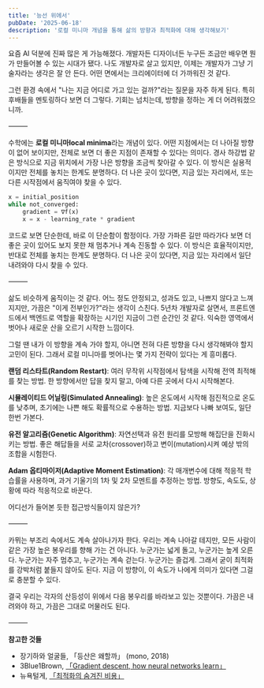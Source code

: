 ```yaml
---
title: '능선 위에서'
pubDate: '2025-06-18'
description: '로컬 미니마 개념을 통해 삶의 방향과 최적화에 대해 생각해보기'
---
```


요즘 AI 덕분에 진짜 많은 게 가능해졌다. 개발자든 디자이너든 누구든 조금만 배우면 뭔가 만들어볼 수 있는 시대가 됐다. 나도 개발자로 살고 있지만, 이제는 개발자가 그냥 기술자라는 생각은 잘 안 든다. 어떤 면에서는 크리에이터에 더 가까워진 것 같다.

그런 환경 속에서 "나는 지금 어디로 가고 있는 걸까?"라는 질문을 자주 하게 된다. 특히 후배들을 멘토링하다 보면 더 그렇다. 기회는 넘치는데, 방향을 정하는 게 더 어려워졌으니까.

⸻

수학에는 **로컬 미니마local minima**라는 개념이 있다. 어떤 지점에서는 더 나아질 방향이 없어 보이지만, 전체로 보면 더 좋은 지점이 존재할 수 있다는 의미다. 경사 하강법 같은 방식으로 지금 위치에서 가장 나은 방향을 조금씩 찾아갈 수 있다. 이 방식은 실용적이지만 전체를 놓치는 한계도 분명하다. 더 나은 곳이 있다면, 지금 있는 자리에서, 또는 다른 시작점에서 움직여야 찾을 수 있다.

```python
x = initial_position
while not_converged:
    gradient = ∇f(x)
    x = x - learning_rate * gradient
```

코드로 보면 단순한데, 바로 이 단순함이 함정이다. 가장 가파른 길만 따라가다 보면 더 좋은 곳이 있어도 보지 못한 채 멈추거나 계속 진동할 수 있다. 이 방식은 효율적이지만, 반대로 전체를 놓치는 한계도 분명하다. 더 나은 곳이 있다면, 지금 있는 자리에서 일단 내려와야 다시 찾을 수 있다.

⸻

삶도 비슷하게 움직이는 것 같다. 어느 정도 안정되고, 성과도 있고, 나쁘지 않다고 느껴지지만, 가끔은 "이게 전부인가?"라는 생각이 스친다. 5년차 개발자로 살면서, 프론트엔드에서 백엔드로 역할을 확장하는 시기인 지금이 그런 순간인 것 같다. 익숙한 영역에서 벗어나 새로운 산을 오르기 시작한 느낌이다.

그럴 땐 내가 이 방향을 계속 가야 할지, 아니면 전혀 다른 방향을 다시 생각해봐야 할지 고민이 된다. 그래서 로컬 미니마를 벗어나는 몇 가지 전략이 있다는 게 흥미롭다.

**랜덤 리스타트(Random Restart)**: 여러 무작위 시작점에서 탐색을 시작해 전역 최적해를 찾는 방법. 한 방향에서만 답을 찾지 말고, 아예 다른 곳에서 다시 시작해본다.

**시뮬레이티드 어닐링(Simulated Annealing)**: 높은 온도에서 시작해 점진적으로 온도를 낮추며, 초기에는 나쁜 해도 확률적으로 수용하는 방법. 지금보다 나빠 보여도, 일단 한번 가본다.

**유전 알고리즘(Genetic Algorithm)**: 자연선택과 유전 원리를 모방해 해집단을 진화시키는 방법. 좋은 해답들을 서로 교차(crossover)하고 변이(mutation)시켜 예상 밖의 조합을 시험한다.

**Adam 옵티마이저(Adaptive Moment Estimation)**: 각 매개변수에 대해 적응적 학습률을 사용하며, 과거 기울기의 1차 및 2차 모멘트를 추정하는 방법. 방향도, 속도도, 상황에 따라 적응적으로 바꾼다.

어디선가 들어본 듯한 접근방식들이지 않은가?

⸻

카뮈는 부조리 속에서도 계속 살아나가자 한다. 우리는 계속 나아갈 테지만, 모든 사람이 같은 가장 높은 봉우리를 향해 가는 건 아니다. 누군가는 넓게 돌고, 누군가는 높게 오른다. 누군가는 자주 멈추고, 누군가는 계속 걷는다. 누군가는 즐겁게. 그래서 굳이 최적화를 강박처럼 붙들지 않아도 된다. 지금 이 방향이, 이 속도가 나에게 의미가 있다면 그걸로 충분할 수 있다.

결국 우리는 각자의 산등성이 위에서 다음 봉우리를 바라보고 있는 것뿐이다. 가끔은 내려와야 하고, 가끔은 그대로 머물러도 된다.

⸻

**참고한 것들**

- 장기하와 얼굴들, 「등산은 왜할까」 (mono, 2018)
- 3Blue1Brown, [「Gradient descent, how neural networks learn」](https://www.youtube.com/watch?v=IHZwWFHWa-w)
- 뉴욕털게, [「최적화의 숨겨진 비용」](https://youtu.be/aB58_Z7ShT4?si=tjbvVlKwDSeAifGD)
